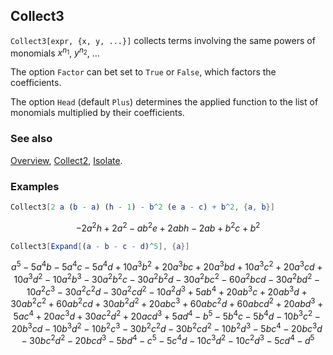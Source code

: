 ## Collect3

`Collect3[expr, {x, y, ...}]` collects terms involving the same powers of monomials $x^{n_1}$, $y^{n_2}$, ...

The option `Factor` can bet set to `True` or `False`, which factors the coefficients.

The option `Head` (default `Plus`) determines the applied function to the list of monomials  multiplied by their coefficients.

### See also

[Overview](Extra/FeynCalc.md), [Collect2](Collect2.md), [Isolate](Isolate.md).

### Examples

```mathematica
Collect3[2 a (b - a) (h - 1) - b^2 (e a - c) + b^2, {a, b}]
```

$$-2 a^2 h+2 a^2-a b^2 e+2 a b h-2 a b+b^2 c+b^2$$

```mathematica
Collect3[Expand[(a - b - c - d)^5], {a}]
```

$$a^5-5 a^4 b-5 a^4 c-5 a^4 d+10 a^3 b^2+20 a^3 b c+20 a^3 b d+10 a^3 c^2+20 a^3 c d+10 a^3 d^2-10 a^2 b^3-30 a^2 b^2 c-30 a^2 b^2 d-30 a^2 b c^2-60 a^2 b c d-30 a^2 b d^2-10 a^2 c^3-30 a^2 c^2 d-30 a^2 c d^2-10 a^2 d^3+5 a b^4+20 a b^3 c+20 a b^3 d+30 a b^2 c^2+60 a b^2 c d+30 a b^2 d^2+20 a b c^3+60 a b c^2 d+60 a b c d^2+20 a b d^3+5 a c^4+20 a c^3 d+30 a c^2 d^2+20 a c d^3+5 a d^4-b^5-5 b^4 c-5 b^4 d-10 b^3 c^2-20 b^3 c d-10 b^3 d^2-10 b^2 c^3-30 b^2 c^2 d-30 b^2 c d^2-10 b^2 d^3-5 b c^4-20 b c^3 d-30 b c^2 d^2-20 b c d^3-5 b d^4-c^5-5 c^4 d-10 c^3 d^2-10 c^2 d^3-5 c d^4-d^5$$